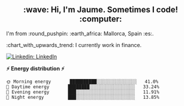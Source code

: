 <div align="center">
  <h2>:wave: Hi, I'm Jaume. Sometimes I code! :computer:</h2>
</div>
<p>I'm from :round_pushpin: :earth_africa: Mallorca, Spain :es:.</p>
<p>:chart_with_upwards_trend:	I currently work in finance.</p>

[![Linkedin: LinkedIn](https://img.shields.io/badge/-jaumegelabert-blue?style=flat-square&logo=Linkedin&logoColor=white&link=https://www.linkedin.com/in/jaumegelabert/)](https://www.linkedin.com/in/jaumegelabert/)



**:zap: Energy distribution :zap:**
```text
🌞 Morning energy       ██████████░░░░░░░░░░░░░░░   41.0% 
🌆 Daytime energy       ████████░░░░░░░░░░░░░░░░░   33.24% 
🌃 Evening energy       ███░░░░░░░░░░░░░░░░░░░░░░   11.91%
🌙 Night energy         ███░░░░░░░░░░░░░░░░░░░░░░   13.85% 
